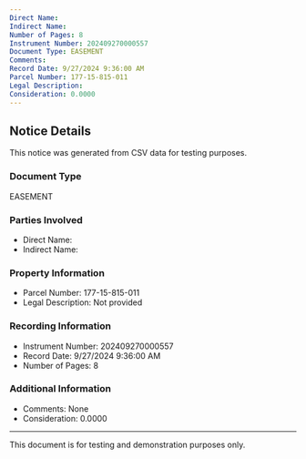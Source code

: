 ```yaml
---
Direct Name: 
Indirect Name: 
Number of Pages: 8
Instrument Number: 202409270000557
Document Type: EASEMENT
Comments: 
Record Date: 9/27/2024 9:36:00 AM
Parcel Number: 177-15-815-011
Legal Description: 
Consideration: 0.0000
---
```


## Notice Details

This notice was generated from CSV data for testing purposes.

### Document Type
EASEMENT

### Parties Involved
- Direct Name: 
- Indirect Name: 

### Property Information
- Parcel Number: 177-15-815-011
- Legal Description: Not provided

### Recording Information
- Instrument Number: 202409270000557
- Record Date: 9/27/2024 9:36:00 AM
- Number of Pages: 8

### Additional Information
- Comments: None
- Consideration: 0.0000

---

This document is for testing and demonstration purposes only.
